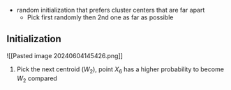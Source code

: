 - random initialization that prefers cluster centers that are far apart
	- Pick first randomly then 2nd one as far as possible
## Initialization
![[Pasted image 20240604145426.png]]
1. Pick the next centroid ($W_2$), point $X_6$ has a higher probability to become $W_2$ compared